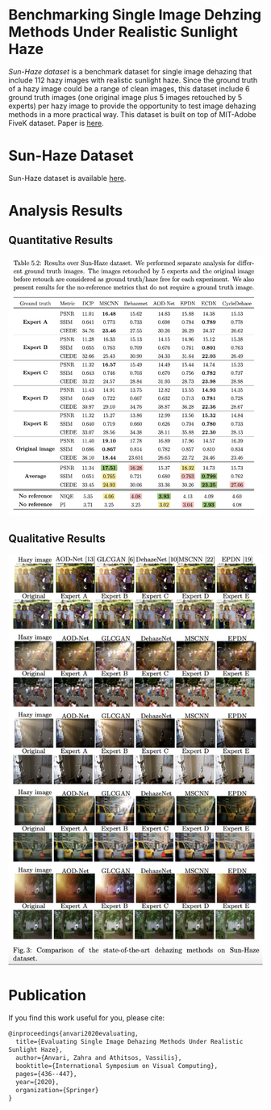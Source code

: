 # Benchmarking Single Image Dehzing Methods Under Realistic Sunlight Haze
*Sun-Haze dataset* is a benchmark dataset for single image dehazing that include 112 hazy images with realistic sunlight haze. Since the ground truth of a hazy image could be a range of clean images, this dataset include 6 ground truth images (one original image plus 5 images retouched by 5 experts) per hazy image to provide the opportunity to test image dehazing methods in a more practical way. This dataset is built on top of MIT-Adobe FiveK dataset. Paper is [here](http://vlm1.uta.edu/~athitsos/publications/anvari_isvc2020.pdf).

# Sun-Haze Dataset 
Sun-Haze dataset is available [here](https://drive.google.com/file/d/1j4jV03ExUhIPYg-RYhr5mrUCyJwH0cQw/view?usp=sharingg).

# Analysis Results

## Quantitative Results

![alt text](https://github.com/zanvari/sun-haze/blob/main/figs/results.png?raw=true)

## Qualitative Results
![alt text](https://github.com/zanvari/sun-haze/blob/main/figs/results-images.png?raw=true)

# Publication
If you find this work useful for you, please cite:

    @inproceedings{anvari2020evaluating,
      title={Evaluating Single Image Dehazing Methods Under Realistic Sunlight Haze},
      author={Anvari, Zahra and Athitsos, Vassilis},
      booktitle={International Symposium on Visual Computing},
      pages={436--447},
      year={2020},
      organization={Springer}
    }

